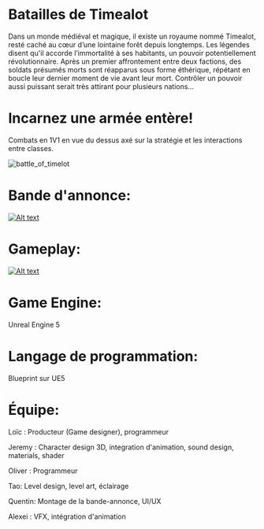 # Batailles de Timealot
Dans un monde médiéval et magique, il existe un royaume nommé Timealot, resté caché au cœur d’une lointaine forêt depuis longtemps. Les légendes  disent qu'il accorde l’immortalité à ses habitants, un pouvoir potentiellement révolutionnaire. Après un premier affrontement entre deux factions, des soldats présumés morts sont réapparus sous forme éthérique, répétant en boucle leur dernier moment de vie avant leur mort. Contrôler un pouvoir aussi puissant serait très attirant pour plusieurs nations…

# Incarnez une armée entère!
Combats en 1V1 en vue du dessus axé sur la stratégie et les interactions entre classes.

![battle_of_timelot](https://github.com/Sahurows/Battles-Of-Timealot/assets/74726406/2c9cec71-b0e8-4070-86b4-807cce074527)


# Bande d'annonce:
[![Alt text](https://i.imgur.com/XTVvtxd.gif)](https://www.youtube.com/watch?v=7j_MWPAahvs)

# Gameplay:
[![Alt text](https://i.imgur.com/2qNkuMo.gif)](https://www.youtube.com/watch?v=oCn8L-AfHkM)

# Game Engine:
Unreal Engine 5

# Langage de programmation:
Blueprint sur UE5

# Équipe:

Loïc : Producteur (Game designer), programmeur

Jeremy : Character design 3D, integration d'animation, sound design, materials, shader

Oliver : Programmeur

Tao: Level design, level art, éclairage

Quentin: Montage de la bande-annonce, UI/UX

Alexei : VFX, intégration d'animation


